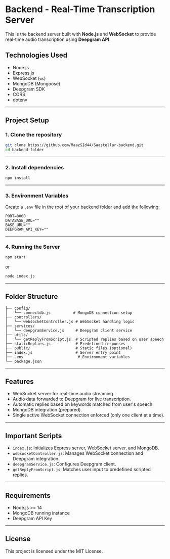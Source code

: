 
# Backend - Real-Time Transcription Server

This is the backend server built with **Node.js** and **WebSocket** to provide real-time audio transcription using **Deepgram API**.

## Technologies Used

- Node.js
- Express.js
- WebSocket (`ws`)
- MongoDB (Mongoose)
- Deepgram SDK
- CORS
- dotenv

---

## Project Setup

### 1. Clone the repository

```bash
git clone https://github.com/MaazSId44/Saastellar-backend.git
cd backend-folder
```

---

### 2. Install dependencies

```bash
npm install
```

---

### 3. Environment Variables

Create a `.env` file in the root of your backend folder and add the following:

```env
PORT=8000
DATABASE_URL=""
BASE_URL=""
DEEPGRAM_API_KEY=""
```

---

### 4. Running the Server

```bash
npm start
```
or

```bash
node index.js
```

---

## Folder Structure

```
├── config/
│   └── connectdb.js          # MongoDB connection setup
├── controllers/
│   └── websocketController.js # WebSocket handling logic
├── services/
│   └── deepgramService.js     # Deepgram client service
├── utils/
│   └── getReplyFromScript.js  # Scripted replies based on user speech
├── staticReplies.js           # Predefined responses
├── public/                    # Static files (optional)
├── index.js                   # Server entry point
├── .env                        # Environment variables
└── package.json
```

---

## Features

- WebSocket server for real-time audio streaming.
- Audio data forwarded to Deepgram for live transcription.
- Automatic replies based on keywords matched from user's speech.
- MongoDB integration (prepared).
- Single active WebSocket connection enforced (only one client at a time).

---

## Important Scripts

- `index.js`: Initializes Express server, WebSocket server, and MongoDB.
- `websocketController.js`: Manages WebSocket connection and Deepgram integration.
- `deepgramService.js`: Configures Deepgram client.
- `getReplyFromScript.js`: Matches user input to predefined scripted replies.

---

## Requirements

- Node.js >= 14
- MongoDB running instance
- Deepgram API Key

---

## License

This project is licensed under the MIT License.

